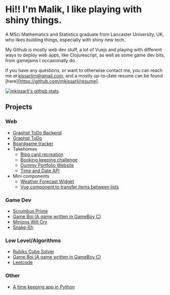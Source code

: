 # Hi!! I'm Malik, I like playing with shiny things.

A MSci Mathematics and Statistics graduate from Lancaster University, UK, who likes building things, especially with shiny new tech.

My Github is mostly web dev stuff, a lot of Vuejs and playing with different ways to deploy web apps, like Clojurescript, as well as some game dev bits, from gamejams I occasionally do.

If you have any questions, or want to otherwise contact me, you can reach me at kissarlim@gmail.com, and a mostly up-to-date resume can be found [here][https://github.com/mkissarli/resume].

[![mkissarli's github stats](https://github-readme-stats.vercel.app/api?username=mkissarli&show_icons=true&theme=cobalt&count_private=true)](https://github.com/anuraghazra/github-readme-stats)

## Projects
### Web
+ [Graphql ToDo Backend](https://github.com/mkissarli/graphql-todo-backend)
+ [Graphql ToDo](https://github.com/mkissarli/vue-todo)
+ [Boardgame tracker](https://github.com/mkissarli/dice-roller)
+ Takehomes
  - [Blog card recreation](https://github.com/mkissarli/cards-takehome-vue)
  - [Booking keeping challenge](https://github.com/mkissarli/booking-challenge)
  - [Dummy Portfolio Website](https://github.com/mkissarli/Portfolio-Website-Dummy)
  - [Time and Date API](https://github.com/mkissarli/timeAndDate)
+ Mini components
  - [Weather Forecast Widget](https://github.com/mkissarli/forecastGUI)
  - [Vue component to transfer items between lists](https://github.com/mkissarli/transferList)
### Game Dev
+ [Scrumbus Prime](https://team-chromo.itch.io/scrumbus-prime-debug-land)
+ [Game Boi (A game written in GameBoy C)](https://github.com/mkissarli/game-boi)
+ [Minions Will Cry](https://github.com/mkissarli/MinionsWillCry)
+ [Snake-Eh](https://github.com/mkissarli/Snake-Eh)
### Low Level/Algorithms
+ [Rubiks Cube Solver](https://github.com/mkissarli/RubiksCubeSolver)
+ [Game Boi (A game written in GameBoy C)](https://github.com/mkissarli/game-boi)
+ [Leetcode](https://github.com/mkissarli/Leetcode)
### Other
+ [A time keeping app in Python](https://github.com/mkissarli/time-spent)
<!--[![Top Langs](https://github-readme-stats.vercel.app/api/top-langs/?username=mkissarli&layout=compact)](https://github.com/anuraghazra/github-readme-stats)-->

<!--[![ReadMe Card](https://github-readme-stats.vercel.app/api/pin/?username=anuraghazra&repo=github-readme-stats)](https://github.com/anuraghazra/github-readme-stats)-->

<!--
**Thief3/Thief3** is a ✨ _special_ ✨ repository because its `README.md` (this file) appears on your GitHub profile.

Here are some ideas to get you started:

- 🔭 I’m currently working on ...
- 🌱 I’m currently learning ...
- 👯 I’m looking to collaborate on ...
- 🤔 I’m looking for help with ...
- 💬 Ask me about ...
- 📫 How to reach me: ...
- 😄 Pronouns: ...
- ⚡ Fun fact: ...
-->
